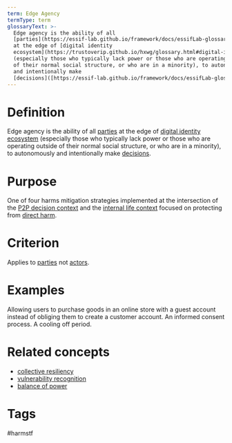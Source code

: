 ```yaml
---
term: Edge Agency
termType: term
glossaryText: >-
  Edge agency is the ability of all
  [parties](https://essif-lab.github.io/framework/docs/essifLab-glossary#party)
  at the edge of [digital identity
  ecosystem](https://trustoverip.github.io/hxwg/glossary.html#digital-identity-ecosystem)
  (especially those who typically lack power or those who are operating outside
  of their normal social structure, or who are in a minority), to autonomously
  and intentionally make
  [decisions]([https://essif-lab.github.io/framework/docs/essifLab-glossary#](https://essif-lab.github.io/framework/docs/essifLab-glossary#party)decision).
---
```

# Definition
Edge agency is the ability of all [parties](https://essif-lab.github.io/framework/docs/essifLab-glossary#party) at the edge of [digital identity ecosystem](https://trustoverip.github.io/hxwg/glossary.html#digital-identity-ecosystem) (especially those who typically lack power or those who are operating outside of their normal social structure, or who are in a minority), to autonomously and intentionally make [decisions]([https://essif-lab.github.io/framework/docs/essifLab-glossary#](https://essif-lab.github.io/framework/docs/essifLab-glossary#party)decision).
# Purpose
One of four harms mitigation strategies implemented at the intersection of the [P2P decision context](https://trustoverip.github.io/hxwg/glossary.html#P2P-decision-context) and the [internal life context](https://trustoverip.github.io/hxwg/glossary.html#internal-life-context) focused on protecting from [direct harm](https://trustoverip.github.io/hxwg/glossary.html#direct-harm).
# Criterion
Applies to [parties](https://essif-lab.github.io/framework/docs/essifLab-glossary#party) not [actors](https://essif-lab.github.io/framework/docs/essifLab-glossary#actor).
# Examples
Allowing users to purchase goods in an online store with a guest account instead of obliging them to create a customer account.  An informed consent process. A cooling off period.
# Related concepts
* [collective resiliency](https://trustoverip.github.io/hxwg/glossary.html#collective-resiliency)
* [vulnerability recognition](https://trustoverip.github.io/hxwg/glossary.html#vulnerability-recognition)
* [balance of power](https://trustoverip.github.io/hxwg/glossary.html#balance-of-power)
# Tags
 #harmstf